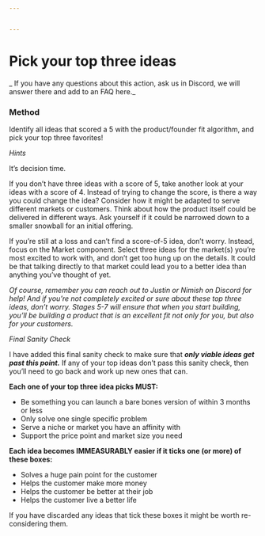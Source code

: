 ```yaml
---


---
```


<h1 id="pick-your-top-three-ideas">Pick your top three ideas</h1>
<p>_  If you have any questions about this action, ask us in Discord, we will answer there and add to an FAQ here._</p>
<h3 id="method">Method</h3>
<p>Identify all ideas that scored a 5 with the product/founder fit algorithm, and pick your top three favorites!</p>
<p><em>Hints</em></p>
<p>It’s decision time.</p>
<p>If you don’t have three ideas with a score of 5, take another look at your ideas with a score of 4. Instead of trying to change the score, is there a way you could change the idea? Consider how it might be adapted to serve different markets or customers. Think about how the product itself could be delivered in different ways. Ask yourself if it could be narrowed down to a smaller snowball for an initial offering.</p>
<p>If you’re still at a loss and can’t find a score-of-5 idea, don’t worry. Instead, focus on the Market component. Select three ideas for the market(s) you’re most excited to work with, and don’t get too hung up on the details. It could be that talking directly to that market could lead you to a better idea than anything you’ve thought of yet.</p>
<p><em>Of course, remember you can reach out to Justin or Nimish on Discord for help! And if you’re not completely excited or sure about these top three ideas, don’t worry. Stages 5-7 will ensure that when you start building, you’ll be building a product that is an excellent fit not only for you, but also for your customers.</em></p>
<p><em>Final Sanity Check</em></p>
<p>I have added this final sanity check to make sure that  <strong><em>only viable ideas get past this point.</em></strong>  If any of your top ideas don’t pass this sanity check, then you’ll need to go back and work up new ones that can.</p>
<p><strong>Each one of your top three idea picks MUST:</strong></p>
<ul>
<li>Be something you can launch a bare bones version of within 3 months or less</li>
<li>Only solve one single specific problem</li>
<li>Serve a niche or market you have an affinity with</li>
<li>Support the price point and market size you need</li>
</ul>
<p><strong>Each idea becomes IMMEASURABLY easier if it ticks one (or more) of these boxes:</strong></p>
<ul>
<li>Solves a huge pain point for the customer</li>
<li>Helps the customer make more money</li>
<li>Helps the customer be better at their job</li>
<li>Helps the customer live a better life</li>
</ul>
<p>If you have discarded any ideas that tick these boxes it might be worth re-considering them.</p>

